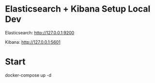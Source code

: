 # Elasticsearch + Kibana Setup Local Dev

Elasticsearch: http://127.0.0.1:9200

Kibana: http://127.0.0.1:5601

# Start
docker-compose up -d

